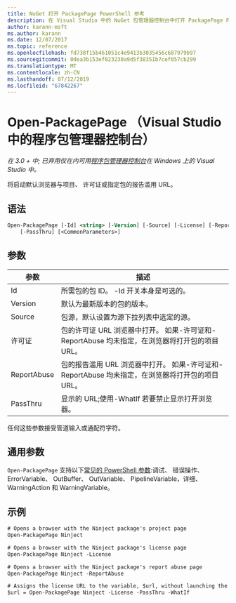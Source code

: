 ```yaml
---
title: NuGet 打开 PackagePage PowerShell 参考
description: 在 Visual Studio 中的 NuGet 包管理器控制台中打开 PackagePage PowerShell 命令参考。
author: karann-msft
ms.author: karann
ms.date: 12/07/2017
ms.topic: reference
ms.openlocfilehash: fd738f15b461051c4e9413b3035456c687979b97
ms.sourcegitcommit: 0dea3b153ef823230a9d5f38351b7cef057cb299
ms.translationtype: MT
ms.contentlocale: zh-CN
ms.lasthandoff: 07/12/2019
ms.locfileid: "67842267"
---
```

# <a name="open-packagepage-package-manager-console-in-visual-studio"></a>Open-PackagePage （Visual Studio 中的程序包管理器控制台）

*在 3.0 + 中; 已弃用仅在内可用[程序包管理器控制台](package-manager-console.md)在 Windows 上的 Visual Studio 中。*

将启动默认浏览器与项目、 许可证或指定包的报告滥用 URL。

## <a name="syntax"></a>语法

```ps
Open-PackagePage [-Id] <string> [-Version] [-Source] [-License] [-ReportAbuse]
    [-PassThru] [<CommonParameters>]
```

## <a name="parameters"></a>参数

| 参数 | 描述 |
| --- | --- |
| Id | 所需包的包 ID。 -Id 开关本身是可选的。 |
| Version | 默认为最新版本的包的版本。 |
| Source | 包源，默认设置为源下拉列表中选定的源。 |
| 许可证 | 包的许可证 URL 浏览器中打开。 如果-许可证和-ReportAbuse 均未指定，在浏览器将打开包的项目 URL。 |
| ReportAbuse | 包的报告滥用 URL 浏览器中打开。 如果-许可证和-ReportAbuse 均未指定，在浏览器将打开包的项目 URL。 |
| PassThru | 显示的 URL;使用-WhatIf 若要禁止显示打开浏览器。 |

任何这些参数接受管道输入或通配符字符。

## <a name="common-parameters"></a>通用参数

`Open-PackagePage` 支持以下[常见的 PowerShell 参数](http://go.microsoft.com/fwlink/?LinkID=113216):调试、 错误操作、 ErrorVariable、 OutBuffer、 OutVariable、 PipelineVariable，详细、 WarningAction 和 WarningVariable。

## <a name="examples"></a>示例

```ps
# Opens a browser with the Ninject package's project page
Open-PackagePage Ninject

# Opens a browser with the Ninject package's license page
Open-PackagePage Ninject -License

# Opens a browser with the Ninject package's report abuse page  
Open-PackagePage Ninject -ReportAbuse

# Assigns the license URL to the variable, $url, without launching the browser
$url = Open-PackagePage Ninject -License -PassThru -WhatIf
```